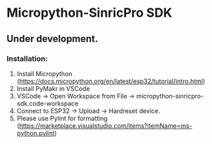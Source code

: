 # Micropython-SinricPro SDK

## Under development. 

### Installation:

1. Install Micropython (https://docs.micropython.org/en/latest/esp32/tutorial/intro.html) 
2. Install PyMakr in VSCode
3. VSCode -> Open Workspace from File -> micropython-sinricpro-sdk.code-workspace
4. Connect to ESP32 -> Upload -> Hardreset device.
4. Please use Pylint for formatting (https://marketplace.visualstudio.com/items?itemName=ms-python.pylint) 